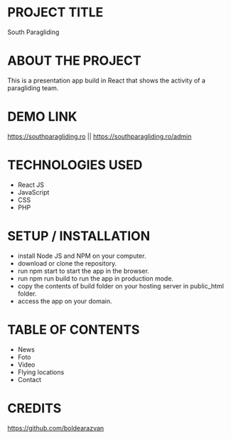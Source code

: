 # PROJECT TITLE
South Paragliding

# ABOUT THE PROJECT
This is a presentation app build in React that shows the activity of a paragliding team. 

# DEMO LINK
https://southparagliding.ro 
 ||
https://southparagliding.ro/admin

# TECHNOLOGIES USED
- React JS
- JavaScript
- CSS
- PHP

# SETUP / INSTALLATION
- install Node JS and NPM on your computer. 
- download or clone the repository.
- run npm start to start the app in the browser.
- run npm run build to run the app in production mode.
- copy the contents of build folder on your hosting server in public_html folder.
- access the app on your domain.

# TABLE OF CONTENTS
- News
- Foto 
- Video
- Flying locations
- Contact

# CREDITS
https://github.com/boldearazvan
